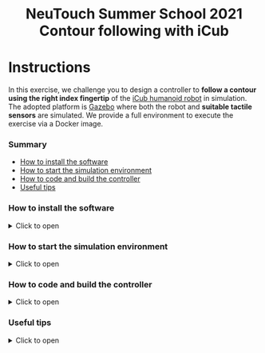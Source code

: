 <p align="center">
    <h1 align="center">
        NeuTouch Summer School 2021<br>
        Contour following with iCub
    </h1>
</p>

# Instructions

In this exercise, we challenge you to design a controller to **follow a contour using the right index fingertip** of the [iCub humanoid robot](https://icub.iit.it) in simulation. The adopted platform is [Gazebo](http://gazebosim.org/) where both the robot and **suitable tactile sensors** are simulated. We provide a full environment to execute the exercise via a Docker image.

### Summary
- [How to install the software](#how-to-install-the-software)
- [How to start the simulation environment](#how-to-start-the-simulation-environment)
- [How to code and build the controller](#how-to-code-and-build-the-controller)
- [Useful tips](#useful-tips)


### How to install the software
<details>
<summary>Click to open</summary>

1. Clone this repository:
    ```console
    git clone https://github.com/event-driven-robotics/neutouch_summer_school_contour.git
    ```
1. Pull the docker image:
    ```console
    docker pull 2103simon/contour_following:latest
    ```
1. Create a docker container (using an NVIDIA GPU):
    ```console
    cd neutouch_summer_school_contour
    xhost +
    docker run -it --name contour_following \
               -e DISPLAY=$DISPLAY \
               -v /dev/dri:/dev/dri \
               -v $PWD:/neutouch_summer_school_contour \
               -v /tmp/.X11-unix:/tmp/.X11-unix \
               --runtime=nvidia \
               -e NVIDIA_DRIVER_CAPABILITIES=graphics \
               2103simon/contour_following:latest
    ```
    > Note: it is important to `cd` inside the cloned repository `neutouch_summer_school_contour`in order to create the container succesfully using the command above (otherwise `$PWD` will not contain the correct path.)

For general purpose graphic cards it should suffice using instead:
```console
    cd neutouch_summer_school_contour
    xhost +
    docker run -it --name contour_following \
               -e DISPLAY=$DISPLAY \
               -v /dev/dri:/dev/dri \
               -v $PWD:/neutouch_summer_school_contour \
               -v /tmp/.X11-unix:/tmp/.X11-unix \
               2103simon/contour_following:latest
```


Should you need to attach to the container you have created at any time, you can always use (**this comes in handy if you need to open more the one terminal inside the container**):
```console
docker exec -it contour_following bash
```

If for any reason the container is not running (you will receive an error in such case), it can be started again using:
```console
docker start contour_following
```
</details>

### How to start the simulation environment
<details>
<summary>Click to open</summary>

1. Open one terminal **inside the container** and run the YARP server using `yarpserver --write`
1. Open a second terminal **inside the container** and run the YARP manager using `yarpmanager`:
   1. Select the application `iCub_Contour_following`
   1. Press on the green button `Run all`
   <p align="center"><img src="assets/yarpmanager.png" alt="" height=200px/></p>
   1. After some seconds, you should see the following environment:
   <p align="center"><img src="assets/env.png" alt="" height=300px/></p>

Should you need to stop the environment, you can use the red button `Stop all`. If `gazebo` does not close after a while, you can kill it using `killall -9 gzserver gzclient` (even outside the docker container).

#### How to Change the contour

We provide several contours you can use in the exercise. They can be listed [here](https://github.com/2103simon/icub_haptic_exploration_environment/tree/master/environment/models/contour_following). To change the contour please proceed as follows:

1. Visualize the contour to see its shape by opening in your browser the .STL mesh file. E.g. for the shape `circle_2_5d` try to visualize [circle_2_5d.stl](https://github.com/2103simon/icub_haptic_exploration_environment/blob/master/environment/models/contour_following/cf_circle_2_5d/circle_2_5d.stl)

1. Stop the simulation if running

1. Run the following from within the container:
```console
   cd /usr/local/src/icub_haptic_exploration_environment/build
   gedit ../worlds/he_scenario.sdf
```
1. Change line `40` to `model://cf_<name>` where `<name>` is e.g. `circle_2_5d`

1. Change line `51` to `to_be_followed::<name>::<name>_root_link`

1. Save and close `gedit`

1. Run `make install`

After that, you can restart the simulation environment and play with the new shape.
</details>

### How to code and build the controller

<details><summary>Click to open</summary>

We provide a starting point for you in the C++ file [contour_following.cpp](contour_following.cpp). The code will initialize the [iCub Cartesian controller](https://robotology.github.io/robotology-documentation/doc/html/icub_cartesian_interface.html) that you can use to send 6D pose *(or velocity)* references (both Cartesian position and orientation) to the right index fingertip.

**You can edit the source file locally from your OS using your favourite editor as the repository has been cloned outside the docker container.** In order to build the code, instead, you should act within the container as follows.

Open a terminal **inside the container** and run:

```console
cd /neutouch_summer_school_contour
mkdir build
cd build
cmake ../
make
```

The resulting executable `contour_following` can be run using `./contour_following`.
> Please first run the simulation environment, otherwise the executable will not be able to connect to the robot.

</details>

### Useful tips

<details><summary>Click to open</summary>

### Code structure

<details>
<summary>Click to open</summary>

The code is implemented as a standalone class `ContourFollowingModule`:

-  The module gets configured within the method `ContourFollowingModule::configure()`.

-  A periodic method is called automatically every `ContourFollowingModule::getPeriod()` seconds, namely `ContourFollowingModule::updateModule()`. This is the place where you can add your code.

> Bear in mind that the method is called periodically and goes out of scope at the end of each run. Should you need to store any data outside of the scope of a single method update, you will need to store it in a **class member variable**.

</details>

### Sensors input

<details>
<summary>Click to open</summary>

Sensors simulate the behavior of the iCub humanoid robot tactile sensors that are present on the fingertips. Each fingertip is equipped with 12 taxels that provide a measure of the pressure exerted on them.

Each taxel is associated with an ID as follows:

<p align="center"><img src="assets/taxels_ids.png" alt="" height=200px/></p>

You can access to the pressure of each taxel as follows:

```
...
// This is an excerpt of the contour_following.cpp file
...
bool updateModule()
{
    iCub::skinDynLib::skinContactList *input = skinEventsPort.read(false);

    // input is a std::vector of iCub::skinDynLib::skinContact

    if (input != nullptr)
    {
      for (const iCub::skinDynLib::skinContact& skin_contact : *input)
      {
        // Each contact might contain several taxels activations
        // However, in the current implementation a contact always contains a single taxel

        // To get the the ID of the taxel use
        // const int taxel_id = skin_contact.getTaxelList()[0];

        // To get the pressure associated to it use
        // const double pressure = skin_contact.getPressure();
      }
    }
}
```

</details>

### Robot control

<details>
<summary>Click to open</summary>

In order to move the fingertip of the right index finger of the robot, you will be using the iCub Cartesian Interface ([high level description](https://robotology.github.io/robotology-documentation/doc/html/icub_cartesian_interface.html) [API](https://www.yarp.it/latest/classyarp_1_1dev_1_1ICartesianControl.html)).

The controller is accessible within the `ContourFollowingModule::updateModule()` using the class member variable `cartControl` of type `ICartesianControl*`.
- the responsiveness of the controller (i.e. how fast it will react to the references you sent) is decided using the method `setTrajTime()`. The smaller the trajectory time, the faster the response. The default trajectory time for the exercise is decided within `ContourFollowingModule::configure()`

```
bool configure(ResourceFinder &rf)
{
  ...
  cartControl->setTrajTime(1.0);
  ...
}
```
- the reference frame that is commanded by the controller is usually the iCub hand palm (check the figure [here](https://icub-tech-iit.github.io/documentation/icub_kinematics/icub-forward-kinematics/img/RightHandCADRefFrame.jpg)). For your convenience, we moved the reference frame to the right index fingertip, so that you can command its pose directly. **Bear in mind that the frame orientation has not been changed instead.**

Useful methods we suggest to check out on the [API](https://www.yarp.it/latest/classyarp_1_1dev_1_1ICartesianControl.html) are :
- `goToPoseSync` which moves the end-effector to a given 6D pose (and does not return until the motion is completed)
- `goToPose` same as above, but does not wait (useful for streaming commands to the controller)
- `setTaskVelocities` allows the user sending a 6D velocity reference (that gets integrated and commanded internally via `goToPose`)

</details>

</details>
